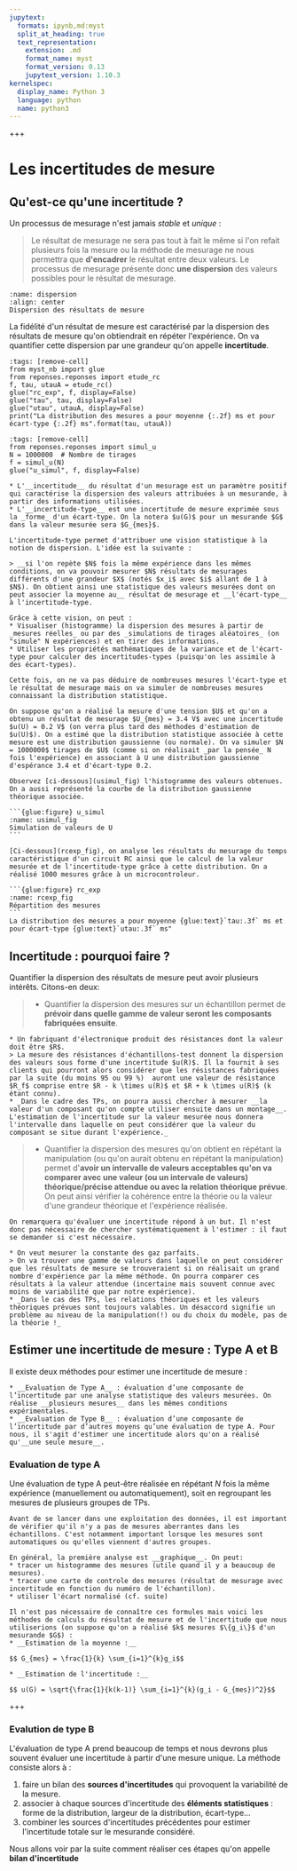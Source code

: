 ```yaml
---
jupytext:
  formats: ipynb,md:myst
  split_at_heading: true
  text_representation:
    extension: .md
    format_name: myst
    format_version: 0.13
    jupytext_version: 1.10.3
kernelspec:
  display_name: Python 3
  language: python
  name: python3
---
```




+++

# Les incertitudes de mesure

## Qu'est-ce qu'une incertitude ?
Un processus de mesurage n'est jamais _stable_ et _unique_ :
> Le résultat de mesurage ne sera pas tout à fait le même si l'on refait plusieurs fois la mesure ou la méthode de mesurage ne nous permettra que __d'encadrer__ le résultat entre deux valeurs.
> Le processus de mesurage présente donc __une dispersion__ des valeurs possibles pour le résultat de mesurage.

```{figure} ./images/dispersion_inc.png
:name: dispersion
:align: center
Dispersion des résultats de mesure
```

La fidélité d'un résultat de mesure est caractérisé par la dispersion des résultats de mesure qu'on obtiendrait en répéter l'expérience. On va quantifier cette dispersion par une grandeur qu'on appelle __incertitude__.

```{code-cell} ipython3
:tags: [remove-cell]
from myst_nb import glue
from reponses.reponses import etude_rc
f, tau, utauA = etude_rc()
glue("rc_exp", f, display=False)
glue("tau", tau, display=False)
glue("utau", utauA, display=False)
print("La distribution des mesures a pour moyenne {:.2f} ms et pour écart-type {:.2f} ms".format(tau, utauA))
```

```{code-cell} ipython3
:tags: [remove-cell]
from reponses.reponses import simul_u
N = 1000000  # Nombre de tirages
f = simul_u(N)
glue("u_simul", f, display=False)
```


````{important}
* L'__incertitude__ du résultat d'un mesurage est un paramètre positif qui caractérise la dispersion des valeurs attribuées à un mesurande, à partir des informations utilisées.
* L'__incertitude-type__ est une incertitude de mesure exprimée sous la _forme_ d'un écart-type. On la notera $u(G)$ pour un mesurande $G$ dans la valeur mesurée sera $G_{mes}$.
````
````{topic} Caractère statistique
L'incertitude-type permet d'attribuer une vision statistique à la notion de dispersion. L'idée est la suivante : 

> __si l'on repète $N$ fois la même expérience dans les mêmes conditions, on va pouvoir mesurer $N$ résultats de mesurages différents d'une grandeur $X$ (notés $x_i$ avec $i$ allant de 1 à $N$). On obtient ainsi une statistique des valeurs mesurées dont on peut associer la moyenne au__ résultat de mesurage et __l'écart-type__ à l'incertitude-type.

Grâce à cette vision, on peut :
* Visualiser (histogramme) la dispersion des mesures à partir de _mesures réelles_ ou par des _simulations de tirages aléatoires_ (on "simule" N expériences) et en tirer des informations.
* Utiliser les propriétés mathématiques de la variance et de l'écart-type pour calculer des incertitudes-types (puisqu'on les assimile à des écart-types).
````

````{sidebar} Un exemple de simulation
Cette fois, on ne va pas déduire de nombreuses mesures l'écart-type et le résultat de mesurage mais on va simuler de nombreuses mesures connaissant la distribution statistique.

On suppose qu'on a réalisé la mesure d'une tension $U$ et qu'on a obtenu un résultat de mesurage $U_{mes} = 3.4 V$ avec une incertitude $u(U) = 0.2 V$ (on verra plus tard des méthodes d'estimation de $u(U)$). On a estimé que la distribution statistique associée à cette mesure est une distribution gaussienne (ou normale). On va simuler $N = 1000000$ tirages de $U$ (comme si on réalisait _par la pensée_ N fois l'expérience) en associant à U une distribution gaussienne d'espérance 3.4 et d'écart-type 0.2.

Observez [ci-dessous](usimul_fig) l'histogramme des valeurs obtenues. On a aussi représenté la courbe de la distribution gaussienne théorique associée.

```{glue:figure} u_simul
:name: usimul_fig
Simulation de valeurs de U
```
````
````{topic} Variabilité d'une mesure
[Ci-dessous](rcexp_fig), on analyse les résultats du mesurage du temps caractéristique d'un circuit RC ainsi que le calcul de la valeur mesurée et de l'incertitude-type grâce à cette distribution. On a réalisé 1000 mesures grâce à un microcontroleur.

```{glue:figure} rc_exp
:name: rcexp_fig
Répartition des mesures
```
La distribution des mesures a pour moyenne {glue:text}`tau:.3f` ms et pour écart-type {glue:text}`utau:.3f` ms"
````

## Incertitude : pourquoi faire ?
Quantifier la dispersion des résultats de mesure peut avoir plusieurs intérêts. Citons-en deux:

> * Quantifier la dispersion des mesures sur un échantillon permet de __prévoir dans quelle gamme de valeur seront les composants fabriquées ensuite__.

```{topic} Exemple
* Un fabriquant d'électronique produit des résistances dont la valeur doit être $R$.
> La mesure des résistances d'échantillons-test donnent la dispersion des valeurs sous forme d'une incertitude $u(R)$. Il la fournit à ses clients qui pourront alors considérer que les résistances fabriquées par la suite (du moins 95 ou 99 %)  auront une valeur de résistance $R_f$ comprise entre $R - k \times u(R)$ et $R + k \times u(R)$ (k étant connu).
* _Dans le cadre des TPs, on pourra aussi chercher à mesurer __la valeur d'un composant qu'on compte utiliser ensuite dans un montage__. L'estimation de l'incertitude sur la valeur mesurée nous donnera l'intervalle dans laquelle on peut considérer que la valeur du composant se situe durant l'expérience._
```

> * Quantifier la dispersion des mesures qu'on obtient en répétant la manipulation (ou qu'on aurait obtenu en répétant la manipulation) permet d'__avoir un intervalle de valeurs acceptables qu'on va comparer avec une valeur (ou un intervale de valeurs) théorique/précise attendue ou avec la relation théorique prévue__. On peut ainsi vérifier la cohérence entre la théorie ou la valeur d'une grandeur théorique et l'expérience réalisée.

```{margin}
On remarquera qu'évaluer une incertitude répond à un but. Il n'est donc pas nécessaire de chercher systématiquement à l'estimer : il faut se demander si c'est nécessaire. 
```
```{topic} Exemple
* On veut mesurer la constante des gaz parfaits.
> On va trouver une gamme de valeurs dans laquelle on peut considérer que les résultats de mesure se trouveraient si on réalisait un grand nombre d'expérience par la même méthode. On pourra comparer ces résultats à la valeur attendue (incertaine mais souvent connue avec moins de variabilité que par notre expérience).
* _Dans le cas des TPs, les relations théoriques et les valeurs théoriques prévues sont toujours valables. Un désaccord signifie un problème au niveau de la manipulation(!) ou du choix du modèle, pas de la théorie !_
```

## Estimer une incertitude de mesure : Type A et B
Il existe deux méthodes pour estimer une incertitude de mesure :
```{important}
* __Evaluation de Type A__ : évaluation d’une composante de l’incertitude par une analyse statistique des valeurs mesurées. On réalise __plusieurs mesures__ dans les mêmes conditions expérimentales.
* __Evaluation de Type B__ : évaluation d’une composante de l’incertitude par d’autres moyens qu’une évaluation de type A. Pour nous, il s'agit d'estimer une incertitude alors qu'on a réalisé qu'__une seule mesure__.
```

### Evaluation de type A

Une évaluation de type A peut-être réalisée en répétant $N$ fois la même expérience (manuellement ou automatiquement), soit en regroupant les mesures de plusieurs groupes de TPs.

```{topic} Contrôle des mesures
Avant de se lancer dans une exploitation des données, il est important de vérifier qu'il n'y a pas de mesures aberrantes dans les échantillons. C'est notamment important lorsque les mesures sont automatiques ou qu'elles viennent d'autres groupes. 

En général, la première analyse est __graphique__. On peut:
* tracer un histogramme des mesures (utile quand il y a beaucoup de mesures).
* tracer une carte de controle des mesures (résultat de mesurage avec incertitude en fonction du numéro de l'échantillon).
* utiliser l'écart normalisé (cf. suite)
```

````{important} Estimations
Il n'est pas nécessaire de connaître ces formules mais voici les méthodes de calculs du résultat de mesure et de l'incertitude que nous utiliserions (on suppose qu'on a réalisé $k$ mesures $\{g_i\}$ d'un mesurande $G$) :
* __Estimation de la moyenne :__

$$ G_{mes} = \frac{1}{k} \sum_{i=1}^{k}g_i$$

* __Estimation de l'incertitude :__
    
$$ u(G) = \sqrt{\frac{1}{k(k-1)} \sum_{i=1}^{k}(g_i - G_{mes})^2}$$
````

+++

### Evalution de type B

L'évaluation de type A prend beaucoup de temps et nous devrons plus souvent évaluer une incertitude à partir d'une mesure unique. La méthode consiste alors à :
1. faire un bilan des __sources d'incertitudes__ qui provoquent la variabilité de la mesure.
2. associer à chaque sources d'incertitude des __éléments statistiques__ : forme de la distribution, largeur de la distribution, écart-type...
3. combiner les sources d'incertitudes précédentes pour estimer l'incertitude totale sur le mesurande considéré.

Nous allons voir par la suite comment réaliser ces étapes qu'on appelle __bilan d'incertitude__